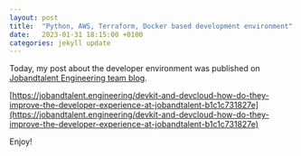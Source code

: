 ```yaml
---
layout: post
title:  "Python, AWS, Terraform, Docker based development environment"
date:   2023-01-31 18:15:00 +0100
categories: jekyll update
---
```

Today, my post about the developer environment was published on [Jobandtalent Engineering team blog].

[https://jobandtalent.engineering/devkit-and-devcloud-how-do-they-improve-the-developer-experience-at-jobandtalent-b1c1c731827e](https://jobandtalent.engineering/devkit-and-devcloud-how-do-they-improve-the-developer-experience-at-jobandtalent-b1c1c731827e)

Enjoy!

[Jobandtalent Engineering team blog]: https://jobandtalent.engineering/
[https://jobandtalent.engineering/devkit-and-devcloud-how-do-they-improve-the-developer-experience-at-jobandtalent-b1c1c731827e]: https://jobandtalent.engineering/devkit-and-devcloud-how-do-they-improve-the-developer-experience-at-jobandtalent-b1c1c731827e
